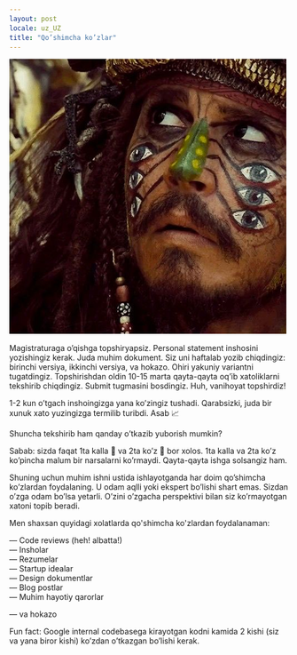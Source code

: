 ```yaml
---
layout: post
locale: uz_UZ
title: "Qo’shimcha ko’zlar"
---
```


![Many eyes](/assets/many-eyes.jpg)

Magistraturaga o’qishga topshiryapsiz. Personal statement inshosini yozishingiz kerak. Juda muhim dokument. Siz uni haftalab yozib chiqdingiz: birinchi versiya, ikkinchi versiya, va hokazo. Ohiri yakuniy variantni tugatdingiz. Topshirishdan oldin 10-15 marta qayta-qayta oq’ib xatoliklarni tekshirib chiqdingiz. Submit tugmasini bosdingiz. Huh, vanihoyat topshirdiz!

1-2 kun o’tgach inshoingizga yana ko’zingiz tushadi. Qarabsizki, juda bir xunuk xato yuzingizga termilib turibdi. Asab 📈

Shuncha tekshirib ham qanday o’tkazib yuborish mumkin?

Sabab: sizda faqat 1ta kalla 🧠 va 2ta ko’z 👀 bor xolos. 1ta kalla va 2ta ko’z ko’pincha malum bir narsalarni ko’rmaydi. Qayta-qayta ishga solsangiz ham.

Shuning uchun muhim ishni ustida ishlayotganda har doim qo’shimcha ko’zlardan foydalaning. U odam aqlli yoki ekspert bo’lishi shart emas. Sizdan o’zga odam bo’lsa yetarli. O’zini o’zgacha perspektivi bilan siz ko’rmayotgan xatoni topib beradi.

Men shaxsan quyidagi xolatlarda qo'shimcha ko'zlardan foydalanaman:
<div>— Code reviews (heh! albatta!)</div>
<div>— Insholar</div>
<div>— Rezumelar</div>
<div>— Startup idealar</div>
<div>— Design dokumentlar</div>
<div>— Blog postlar</div>
<div>— Muhim hayotiy qarorlar</div>
<p>— va hokazo</p>

Fun fact: Google internal codebasega kirayotgan kodni kamida 2 kishi (siz va yana biror kishi) ko’zdan o’tkazgan bo’lishi kerak.
